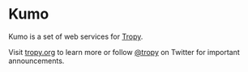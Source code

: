 # Kumo

Kumo is a set of web services for [Tropy](https://github.com/tropy/tropy).

Visit [tropy.org](https://tropy.org) to learn more or follow
[@tropy](https://twitter.com/tropy) on Twitter for important announcements.
